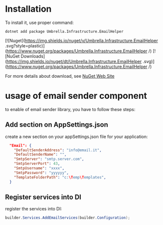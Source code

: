 
# Installation

To install it, use proper command:

```
dotnet add package Umbrella.Infrastructure.EmailHelper 
```

[![Nuget](https://img.shields.io/nuget/v/Umbrella.Infrastructure.EmailHelper .svg?style=plastic)](https://www.nuget.org/packages/Umbrella.Infrastructure.EmailHelper /)
[![NuGet Downloads](https://img.shields.io/nuget/dt/Umbrella.Infrastructure.EmailHelper .svg)](https://www.nuget.org/packages/Umbrella.Infrastructure.EmailHelper /)

For more details about download, see [NuGet Web Site](https://www.nuget.org/packages/Umbrella.Infrastructure/)

# usage of email sender component

to enable of email sender library, you have to follow these steps:

## Add section on AppSettings.json 
create a new section on your appSettings.json file for your application:

```json
  "Email": {
    "DefaultSenderAddress": "info@email.it",
    "DefaultSenderName": "",
    "SmtpServer": "smtp.server.com",
    "SmtpServerPort": 43,
    "SmtpUsername": "xxxx",
    "SmtpPassword": "yyyyyy",
    "TemplateFolderPath": "c:\Temp\Templates",
  }
```

## Register services into DI
register the services into DI:
```c#
builder.Services.AddEmailServices(builder.Configuration);
```